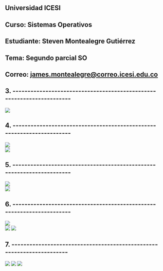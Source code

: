 ## Universidad ICESI  
## Curso: Sistemas Operativos    
## Estudiante: Steven Montealegre Gutiérrez
## Tema: Segundo parcial SO
## Correo: james.montealegre@correo.icesi.edu.co

## 3.  ----------------------------------------------------------------------
![](file/1.jpg)  
## 4.  ---------------------------------------------------------------------- 
![](file/2.jpg)  
![](file/3.jpg)  
## 5.  ---------------------------------------------------------------------- 
![](file/4.jpg)  
![](file/5.jpg)  
## 6.  ---------------------------------------------------------------------- 
![](file/6.jpg)  
![](file/7.png)
![](file/8.png)  
## 7.  ----------------------------------------------------------------------
![](file/9.png)
![](file/10.png)
![](file/10.png)
